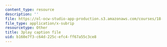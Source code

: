 ```yaml
---
content_type: resource
description: ''
file: https://ol-ocw-studio-app-production.s3.amazonaws.com/courses/18-01sc-single-variable-calculus-fall-2010/b160e7f3c64d225cefc4ff67a55c3ce8_sRIDVAcoG5A.srt
file_type: application/x-subrip
resourcetype: Other
title: 3play caption file
uid: b160e7f3-c64d-225c-efc4-ff67a55c3ce8
---
```

